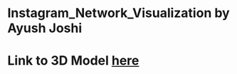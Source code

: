 # Instagram_Network_Visualization by Ayush Joshi

# Link to 3D Model [here](https://plot.ly/~AyushJoshic973/30)
